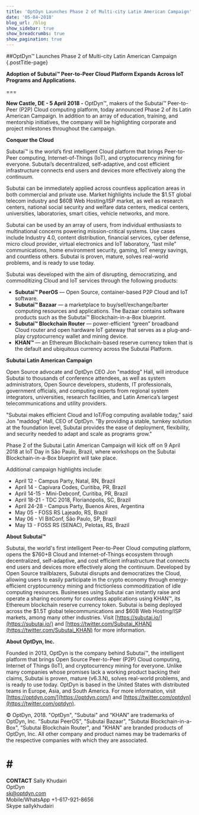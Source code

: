 ```yaml
---
title: 'OptDyn Launches Phase 2 of Multi-city Latin American Campaign'
date: '05-04-2018'
blog_url: /blog
show_sidebar: true
show_breadcrumbs: true
show_pagination: true
---
```


##OptDyn™ Launches Phase 2 of Multi-city Latin American Campaign {.postTitle-page}

**Adoption of Subutai™ Peer-to-Peer Cloud Platform Expands Across IoT Programs and Applications.**

===

**New Castle, DE - 5 April 2018 -** OptDyn™, makers of the Subutai™ Peer-to-Peer (P2P) Cloud computing platform, today announced Phase 2 of its Latin American Campaign. In addition to an array of education, training, and mentorship initiatives, the company will be highlighting corporate and project milestones throughout the campaign.

**Conquer the Cloud**

Subutai™ is the world’s first intelligent Cloud platform that brings Peer-to-Peer computing, Internet-of-Things (IoT), and cryptocurrency mining for everyone. Subutai’s decentralized, self-adaptive, and cost efficient infrastructure connects end users and devices more effectively along the continuum.

Subutai can be immediately applied across countless application areas in both commercial and private use. Market highlights include the $1.5T global telecom industry and $60B Web Hosting/ISP market, as well as research centers, national social security and welfare data centers, medical centers, universities, laboratories, smart cities, vehicle networks, and more.

Subutai can be used by an array of users, from individual enthusiasts to multinational concerns powering mission-critical systems. Use cases include Industry 4.0, content distribution, financial services, cyber defense, micro cloud provider, virtual electronics and IoT laboratory, “last mile” communications, home environment security, gaming, IoT energy savings, and countless others. Subutai is proven, mature, solves real-world problems, and is ready to use today.

Subutai was developed with the aim of disrupting, democratizing, and commoditizing Cloud and IoT services through the following products:

* **Subutai™ PeerOS** — Open Source, container-based P2P Cloud and IoT software.
* **Subutai™ Bazaar** — a marketplace to buy/sell/exchange/barter computing resources and applications. The Bazaar contains software products such as the Subutai™ Blockchain-in-a-Box blueprint.
* **Subutai™ Blockchain Router** — power-efficient “green” broadband Cloud router and open hardware IoT gateway that serves as a plug-and-play cryptocurrency wallet and mining device.
* **KHAN™** — an Ethereum Blockchain-based reserve currency token that is the default and ubiquitous currency across the Subutai Platform.

**Subutai Latin American Campaign**

Open Source advocate and OptDyn CEO Jon "maddog" Hall, will introduce Subutai to thousands of conference attendees, as well as system administrators, Open Source developers, students, IT professionals, government officials, and computing experts from regional system integrators, universities, research facilities, and Latin America’s largest telecommunications and utility providers.

"Subutai makes efficient Cloud and IoT/Fog computing available today," said Jon "maddog" Hall, CEO of OptDyn. "By providing a stable, turnkey solution at the foundation level, Subutai provides the ease of deployment, flexibility, and security needed to adapt and scale as programs grow."

Phase 2 of the Subutai Latin American Campaign will kick off on 9 April 2018 at IoT Day in São Paulo, Brazil, where workshops on the Subutai Blockchain-in-a-Box blueprint will take place.

Additional campaign highlights include:

* April 12 - Campus Party, Natal, RN, Brazil
* April 14 - Capivara Codes, Curitiba, PR, Brazil
* April 14-15 - Mini-Debconf, Curitiba, PR, Brazil
* April 18-21 - TDC 2018, Florianópolis, SC, Brazil
* April 24-28 - Campus Party, Buenos Aires, Argentina
* May 05 - FOSS RS Lajeado, RS, Brazil
* May 06 - VI BitConf, São Paulo, SP, Brazil
* May 13 - FOSS RS (SENAC), Pelotas, RS, Brazil

**About Subutai™**

Subutai, the world's first intelligent Peer-to-Peer Cloud computing platform, opens the $760+B Cloud and Internet-of-Things ecosystem through decentralized, self-adaptive, and cost efficient infrastructure that connects end users and devices more effectively along the continuum. Developed by Open Source trailblazers, Subutai disrupts and democratizes the Cloud, allowing users to easily participate in the crypto economy through energy-efficient cryptocurrency mining and frictionless commoditization of idle computing resources. Businesses using Subutai can instantly raise and operate a sharing economy for countless applications using KHAN™, its Ethereum blockchain reserve currency token. Subutai is being deployed across the $1.5T global telecommunications and $60B Web Hosting/ISP markets, among many other industries. Visit [https://subutai.io/](https://subutai.io/) and [https://twitter.com/Subutai_KHAN](https://twitter.com/Subutai_KHAN) for more information.

**About OptDyn, Inc.**

Founded in 2013, OptDyn is the company behind Subutai™, the intelligent platform that brings Open Source Peer-to-Peer (P2P) Cloud computing, Internet of Things (IoT), and cryptocurrency mining for everyone. Unlike many companies whose promises lack a working product backing their claims, Subutai is proven, mature (v6.3.N), solves real-world problems, and is ready to use today. OptDyn is based in the United States with distributed teams in Europe, Asia, and South America. For more information, visit [https://optdyn.com/](https://optdyn.com/) and [https://twitter.com/optdyn](https://twitter.com/optdyn).

© OptDyn, 2018. "OptDyn", "Subutai" and “KHAN” are trademarks of OptDyn, Inc.  "Subutai PeerOS", "Subutai Bazaar", "Subutai  Blockchain-in-a-Box", “Subutai Blockchain Router", and "KHAN" are branded products of OptDyn, Inc. All other company and product names may be trademarks of the respective companies with which they are associated.

# # #

**CONTACT**
Sally Khudairi<br>
OptDyn<br>
sk@optdyn.com<br>
Mobile/WhatsApp +1-617-921-8656<br>
Skype sallykhudairi
